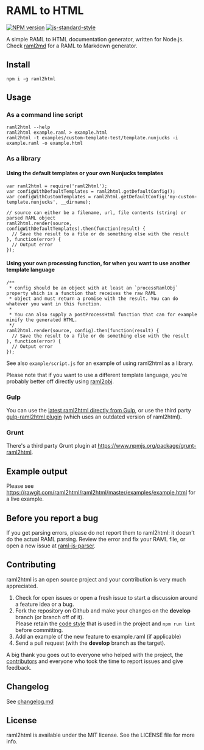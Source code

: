 # RAML to HTML

[![NPM version](http://img.shields.io/npm/v/raml2html.svg)](https://www.npmjs.org/package/raml2html)
[![js-standard-style](https://img.shields.io/badge/code%20style-airbnb-blue.svg?style=flat)](https://github.com/airbnb/javascript)

A simple RAML to HTML documentation generator, written for Node.js.
Check [raml2md](https://github.com/raml2html/raml2md) for a RAML to Markdown generator.


## Install
```
npm i -g raml2html
```


## Usage

### As a command line script
```
raml2html --help
raml2html example.raml > example.html
raml2html -t examples/custom-template-test/template.nunjucks -i example.raml -o example.html
```

### As a library

#### Using the default templates or your own Nunjucks templates
```
var raml2html = require('raml2html');
var configWithDefaultTemplates = raml2html.getDefaultConfig();
var configWithCustomTemplates = raml2html.getDefaultConfig('my-custom-template.nunjucks', __dirname);

// source can either be a filename, url, file contents (string) or parsed RAML object
raml2html.render(source, configWithDefaultTemplates).then(function(result) {
  // Save the result to a file or do something else with the result
}, function(error) {
  // Output error
});
```

#### Using your own processing function, for when you want to use another template language
```
/**
 * config should be an object with at least an `processRamlObj` property which is a function that receives the raw RAML 
 * object and must return a promise with the result. You can do whatever you want in this function.
 *
 * You can also supply a postProcessHtml function that can for example minify the generated HTML.
 */
raml2html.render(source, config).then(function(result) {
  // Save the result to a file or do something else with the result
}, function(error) {
  // Output error
});
```

See also `example/script.js` for an example of using raml2html as a library.

Please note that if you want to use a different template language, you're probably better off directly using
[raml2obj](https://github.com/raml2html/raml2obj).

### Gulp
You can use the [latest raml2html directly from Gulp](https://gist.github.com/iki/784ddd5ab33c1e1b726b), or use the third party 
[gulp-raml2html plugin](https://www.npmjs.org/package/gulp-raml2html) (which uses an outdated version of raml2html).
 
### Grunt
There's a third party Grunt plugin at https://www.npmjs.org/package/grunt-raml2html.


## Example output
Please see https://rawgit.com/raml2html/raml2html/master/examples/example.html for a live example.


## Before you report a bug
If you get parsing errors, please do not report them to raml2html: it doesn't do the actual RAML parsing.
Review the error and fix your RAML file, or open a new issue at [raml-js-parser](https://github.com/raml-org/raml-js-parser).


## Contributing
raml2html is an open source project and your contribution is very much appreciated.

1. Check for open issues or open a fresh issue to start a discussion around a feature idea or a bug.
2. Fork the repository on Github and make your changes on the **develop** branch (or branch off of it).  
   Please retain the [code style](https://github.com/airbnb/javascript) that is used in the project and `npm run lint` before committing. 
3. Add an example of the new feature to example.raml (if applicable)
4. Send a pull request (with the **develop** branch as the target).

A big thank you goes out to everyone who helped with the project, the [contributors](https://github.com/raml2html/raml2html/graphs/contributors)
and everyone who took the time to report issues and give feedback.


## Changelog
See [changelog.md](https://github.com/raml2html/raml2html/blob/master/changelog.md)


## License
raml2html is available under the MIT license. See the LICENSE file for more info.
